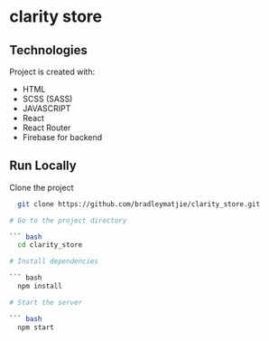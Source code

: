 # clarity store


## Technologies
Project is created with:

* HTML
* SCSS (SASS)
* JAVASCRIPT
* React
* React Router
* Firebase for backend


## Run Locally
Clone the project

``` bash
  git clone https://github.com/bradleymatjie/clarity_store.git

# Go to the project directory

``` bash
  cd clarity_store

# Install dependencies

``` bash
  npm install

# Start the server

``` bash
  npm start